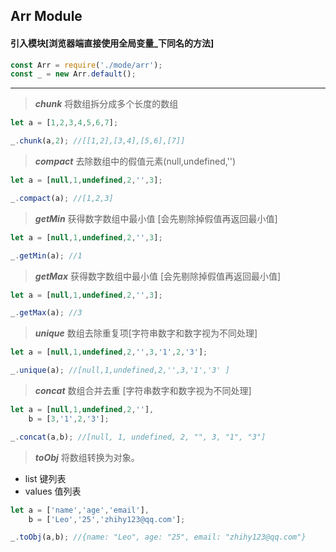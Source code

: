 ## Arr Module

#### 引入模块[浏览器端直接使用全局变量_下同名的方法]

```js
const Arr = require('./mode/arr');
const _ = new Arr.default();
```

***

>***chunk***
>将数组拆分成多个长度的数组

```js
let a = [1,2,3,4,5,6,7];

_.chunk(a,2); //[[1,2],[3,4],[5,6],[7]]
```

>***compact***
>去除数组中的假值元素(null,undefined,'')

```js
let a = [null,1,undefined,2,'',3];

_.compact(a); //[1,2,3]
```

>***getMin***
>获得数字数组中最小值 [会先剔除掉假值再返回最小值]

```js
let a = [null,1,undefined,2,'',3];

_.getMin(a); //1
```

>***getMax***
>获得数字数组中最小值 [会先剔除掉假值再返回最小值]

```js
let a = [null,1,undefined,2,'',3];

_.getMax(a); //3
```

>***unique***
>数组去除重复项[字符串数字和数字视为不同处理]

```js
let a = [null,1,undefined,2,'',3,'1',2,'3'];

_.unique(a); //[null,1,undefined,2,'',3,'1','3' ]
```

>***concat***
>数组合并去重 [字符串数字和数字视为不同处理]

```js
let a = [null,1,undefined,2,''],
    b = [3,'1',2,'3'];

_.concat(a,b); //[null, 1, undefined, 2, "", 3, "1", "3"]
```

>***toObj***
>将数组转换为对象。
   * list 键列表
   * values 值列表

```js
let a = ['name','age','email'],
    b = ['Leo','25','zhihy123@qq.com'];

_.toObj(a,b); //{name: "Leo", age: "25", email: "zhihy123@qq.com"}
```